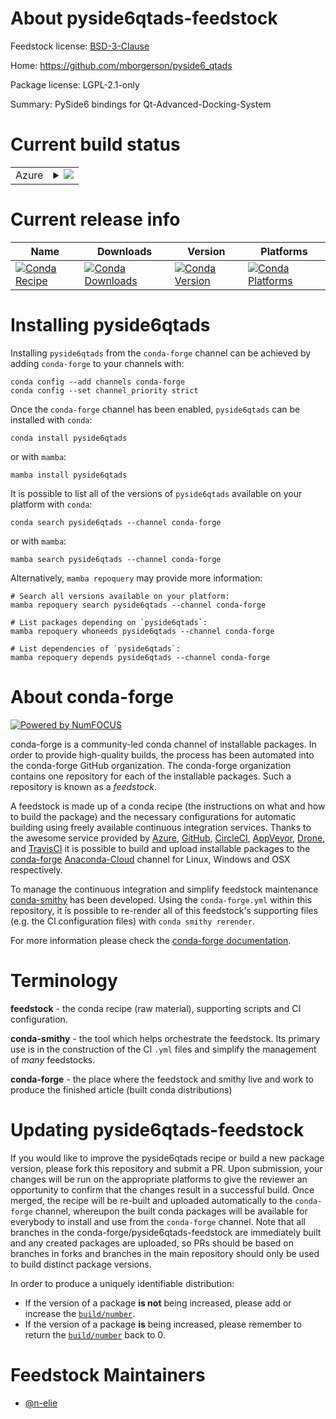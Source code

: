 About pyside6qtads-feedstock
============================

Feedstock license: [BSD-3-Clause](https://github.com/conda-forge/pyside6qtads-feedstock/blob/main/LICENSE.txt)

Home: https://github.com/mborgerson/pyside6_qtads

Package license: LGPL-2.1-only

Summary: PySide6 bindings for Qt-Advanced-Docking-System

Current build status
====================


<table>
    
  <tr>
    <td>Azure</td>
    <td>
      <details>
        <summary>
          <a href="https://dev.azure.com/conda-forge/feedstock-builds/_build/latest?definitionId=18808&branchName=main">
            <img src="https://dev.azure.com/conda-forge/feedstock-builds/_apis/build/status/pyside6qtads-feedstock?branchName=main">
          </a>
        </summary>
        <table>
          <thead><tr><th>Variant</th><th>Status</th></tr></thead>
          <tbody><tr>
              <td>linux_64_python3.10.____cpython</td>
              <td>
                <a href="https://dev.azure.com/conda-forge/feedstock-builds/_build/latest?definitionId=18808&branchName=main">
                  <img src="https://dev.azure.com/conda-forge/feedstock-builds/_apis/build/status/pyside6qtads-feedstock?branchName=main&jobName=linux&configuration=linux%20linux_64_python3.10.____cpython" alt="variant">
                </a>
              </td>
            </tr><tr>
              <td>linux_64_python3.11.____cpython</td>
              <td>
                <a href="https://dev.azure.com/conda-forge/feedstock-builds/_build/latest?definitionId=18808&branchName=main">
                  <img src="https://dev.azure.com/conda-forge/feedstock-builds/_apis/build/status/pyside6qtads-feedstock?branchName=main&jobName=linux&configuration=linux%20linux_64_python3.11.____cpython" alt="variant">
                </a>
              </td>
            </tr><tr>
              <td>linux_64_python3.8.____cpython</td>
              <td>
                <a href="https://dev.azure.com/conda-forge/feedstock-builds/_build/latest?definitionId=18808&branchName=main">
                  <img src="https://dev.azure.com/conda-forge/feedstock-builds/_apis/build/status/pyside6qtads-feedstock?branchName=main&jobName=linux&configuration=linux%20linux_64_python3.8.____cpython" alt="variant">
                </a>
              </td>
            </tr><tr>
              <td>linux_64_python3.9.____cpython</td>
              <td>
                <a href="https://dev.azure.com/conda-forge/feedstock-builds/_build/latest?definitionId=18808&branchName=main">
                  <img src="https://dev.azure.com/conda-forge/feedstock-builds/_apis/build/status/pyside6qtads-feedstock?branchName=main&jobName=linux&configuration=linux%20linux_64_python3.9.____cpython" alt="variant">
                </a>
              </td>
            </tr><tr>
              <td>osx_64_python3.10.____cpython</td>
              <td>
                <a href="https://dev.azure.com/conda-forge/feedstock-builds/_build/latest?definitionId=18808&branchName=main">
                  <img src="https://dev.azure.com/conda-forge/feedstock-builds/_apis/build/status/pyside6qtads-feedstock?branchName=main&jobName=osx&configuration=osx%20osx_64_python3.10.____cpython" alt="variant">
                </a>
              </td>
            </tr><tr>
              <td>osx_64_python3.11.____cpython</td>
              <td>
                <a href="https://dev.azure.com/conda-forge/feedstock-builds/_build/latest?definitionId=18808&branchName=main">
                  <img src="https://dev.azure.com/conda-forge/feedstock-builds/_apis/build/status/pyside6qtads-feedstock?branchName=main&jobName=osx&configuration=osx%20osx_64_python3.11.____cpython" alt="variant">
                </a>
              </td>
            </tr><tr>
              <td>osx_64_python3.8.____cpython</td>
              <td>
                <a href="https://dev.azure.com/conda-forge/feedstock-builds/_build/latest?definitionId=18808&branchName=main">
                  <img src="https://dev.azure.com/conda-forge/feedstock-builds/_apis/build/status/pyside6qtads-feedstock?branchName=main&jobName=osx&configuration=osx%20osx_64_python3.8.____cpython" alt="variant">
                </a>
              </td>
            </tr><tr>
              <td>osx_64_python3.9.____cpython</td>
              <td>
                <a href="https://dev.azure.com/conda-forge/feedstock-builds/_build/latest?definitionId=18808&branchName=main">
                  <img src="https://dev.azure.com/conda-forge/feedstock-builds/_apis/build/status/pyside6qtads-feedstock?branchName=main&jobName=osx&configuration=osx%20osx_64_python3.9.____cpython" alt="variant">
                </a>
              </td>
            </tr><tr>
              <td>win_64_python3.10.____cpython</td>
              <td>
                <a href="https://dev.azure.com/conda-forge/feedstock-builds/_build/latest?definitionId=18808&branchName=main">
                  <img src="https://dev.azure.com/conda-forge/feedstock-builds/_apis/build/status/pyside6qtads-feedstock?branchName=main&jobName=win&configuration=win%20win_64_python3.10.____cpython" alt="variant">
                </a>
              </td>
            </tr><tr>
              <td>win_64_python3.11.____cpython</td>
              <td>
                <a href="https://dev.azure.com/conda-forge/feedstock-builds/_build/latest?definitionId=18808&branchName=main">
                  <img src="https://dev.azure.com/conda-forge/feedstock-builds/_apis/build/status/pyside6qtads-feedstock?branchName=main&jobName=win&configuration=win%20win_64_python3.11.____cpython" alt="variant">
                </a>
              </td>
            </tr><tr>
              <td>win_64_python3.8.____cpython</td>
              <td>
                <a href="https://dev.azure.com/conda-forge/feedstock-builds/_build/latest?definitionId=18808&branchName=main">
                  <img src="https://dev.azure.com/conda-forge/feedstock-builds/_apis/build/status/pyside6qtads-feedstock?branchName=main&jobName=win&configuration=win%20win_64_python3.8.____cpython" alt="variant">
                </a>
              </td>
            </tr><tr>
              <td>win_64_python3.9.____cpython</td>
              <td>
                <a href="https://dev.azure.com/conda-forge/feedstock-builds/_build/latest?definitionId=18808&branchName=main">
                  <img src="https://dev.azure.com/conda-forge/feedstock-builds/_apis/build/status/pyside6qtads-feedstock?branchName=main&jobName=win&configuration=win%20win_64_python3.9.____cpython" alt="variant">
                </a>
              </td>
            </tr>
          </tbody>
        </table>
      </details>
    </td>
  </tr>
</table>

Current release info
====================

| Name | Downloads | Version | Platforms |
| --- | --- | --- | --- |
| [![Conda Recipe](https://img.shields.io/badge/recipe-pyside6qtads-green.svg)](https://anaconda.org/conda-forge/pyside6qtads) | [![Conda Downloads](https://img.shields.io/conda/dn/conda-forge/pyside6qtads.svg)](https://anaconda.org/conda-forge/pyside6qtads) | [![Conda Version](https://img.shields.io/conda/vn/conda-forge/pyside6qtads.svg)](https://anaconda.org/conda-forge/pyside6qtads) | [![Conda Platforms](https://img.shields.io/conda/pn/conda-forge/pyside6qtads.svg)](https://anaconda.org/conda-forge/pyside6qtads) |

Installing pyside6qtads
=======================

Installing `pyside6qtads` from the `conda-forge` channel can be achieved by adding `conda-forge` to your channels with:

```
conda config --add channels conda-forge
conda config --set channel_priority strict
```

Once the `conda-forge` channel has been enabled, `pyside6qtads` can be installed with `conda`:

```
conda install pyside6qtads
```

or with `mamba`:

```
mamba install pyside6qtads
```

It is possible to list all of the versions of `pyside6qtads` available on your platform with `conda`:

```
conda search pyside6qtads --channel conda-forge
```

or with `mamba`:

```
mamba search pyside6qtads --channel conda-forge
```

Alternatively, `mamba repoquery` may provide more information:

```
# Search all versions available on your platform:
mamba repoquery search pyside6qtads --channel conda-forge

# List packages depending on `pyside6qtads`:
mamba repoquery whoneeds pyside6qtads --channel conda-forge

# List dependencies of `pyside6qtads`:
mamba repoquery depends pyside6qtads --channel conda-forge
```


About conda-forge
=================

[![Powered by
NumFOCUS](https://img.shields.io/badge/powered%20by-NumFOCUS-orange.svg?style=flat&colorA=E1523D&colorB=007D8A)](https://numfocus.org)

conda-forge is a community-led conda channel of installable packages.
In order to provide high-quality builds, the process has been automated into the
conda-forge GitHub organization. The conda-forge organization contains one repository
for each of the installable packages. Such a repository is known as a *feedstock*.

A feedstock is made up of a conda recipe (the instructions on what and how to build
the package) and the necessary configurations for automatic building using freely
available continuous integration services. Thanks to the awesome service provided by
[Azure](https://azure.microsoft.com/en-us/services/devops/), [GitHub](https://github.com/),
[CircleCI](https://circleci.com/), [AppVeyor](https://www.appveyor.com/),
[Drone](https://cloud.drone.io/welcome), and [TravisCI](https://travis-ci.com/)
it is possible to build and upload installable packages to the
[conda-forge](https://anaconda.org/conda-forge) [Anaconda-Cloud](https://anaconda.org/)
channel for Linux, Windows and OSX respectively.

To manage the continuous integration and simplify feedstock maintenance
[conda-smithy](https://github.com/conda-forge/conda-smithy) has been developed.
Using the ``conda-forge.yml`` within this repository, it is possible to re-render all of
this feedstock's supporting files (e.g. the CI configuration files) with ``conda smithy rerender``.

For more information please check the [conda-forge documentation](https://conda-forge.org/docs/).

Terminology
===========

**feedstock** - the conda recipe (raw material), supporting scripts and CI configuration.

**conda-smithy** - the tool which helps orchestrate the feedstock.
                   Its primary use is in the construction of the CI ``.yml`` files
                   and simplify the management of *many* feedstocks.

**conda-forge** - the place where the feedstock and smithy live and work to
                  produce the finished article (built conda distributions)


Updating pyside6qtads-feedstock
===============================

If you would like to improve the pyside6qtads recipe or build a new
package version, please fork this repository and submit a PR. Upon submission,
your changes will be run on the appropriate platforms to give the reviewer an
opportunity to confirm that the changes result in a successful build. Once
merged, the recipe will be re-built and uploaded automatically to the
`conda-forge` channel, whereupon the built conda packages will be available for
everybody to install and use from the `conda-forge` channel.
Note that all branches in the conda-forge/pyside6qtads-feedstock are
immediately built and any created packages are uploaded, so PRs should be based
on branches in forks and branches in the main repository should only be used to
build distinct package versions.

In order to produce a uniquely identifiable distribution:
 * If the version of a package **is not** being increased, please add or increase
   the [``build/number``](https://docs.conda.io/projects/conda-build/en/latest/resources/define-metadata.html#build-number-and-string).
 * If the version of a package **is** being increased, please remember to return
   the [``build/number``](https://docs.conda.io/projects/conda-build/en/latest/resources/define-metadata.html#build-number-and-string)
   back to 0.

Feedstock Maintainers
=====================

* [@n-elie](https://github.com/n-elie/)

